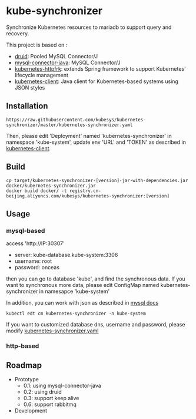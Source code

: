# kube-synchronizer

Synchronize Kubernetes resources to mariadb to support query and recovery.

This project is based on :

- [druid](https://github.com/alibaba/druid): Pooled MySQL Connector/J
- [mysql-connector-java](https://github.com/mysql/mysql-connector-j): MySQL Connector/J
- [kubernetes-httpfrk](https://github.com/kubesys/kubernetes-httpfrk): extends Spring framework to support Kubernetes' lifecycle management
- [kubernetes-client](https://github.com/kubesys/kubernetes-client): Java client for Kubernetes-based systems using JSON styles
## Installation

```
https://raw.githubusercontent.com/kubesys/kubernetes-synchronizer/master/kubernetes-synchronizer.yaml
```

Then, please edit 'Deployment' named 'kubernetes-synchronizer' in namespace 'kube-system', update env 'URL' and 'TOKEN' as described in [kubernetes-client](https://github.com/kubesys/kubernetes-client).

## Build

```
cp target/kubernetes-synchronizer-[version]-jar-with-dependencies.jar docker/kubernetes-synchronizer.jar
docker build docker/ -t registry.cn-beijing.aliyuncs.com/kubesys/kubernetes-synchronizer:[version]
```

## Usage

### mysql-based 

access 'http://IP:30307'

- server: kube-database.kube-system:3306
- username: root
- password: onceas

then you can go to database 'kube', and find the synchronous data. 
If you want to synchronous more data, please edit ConfigMap named kubernetes-synchronizer in namesapce 'kube-system'

In addition, you can work with json as described in [mysql docs](https://dev.mysql.com/doc/refman/8.0/en/json-search-functions.html)

```
kubectl edt cm kubernetes-synchronizer -n kube-system
```

If you want to customized database dns, username and password, please modify [kubernetes-synchronizer.yaml](https://raw.githubusercontent.com/kubesys/kubernetes-synchronizer/master/kubernetes-synchronizer.yaml)

### http-based 

## Roadmap

- Prototype
  - 0.1: using mysql-connector-java
  - 0.2: using druid
  - 0.3: support keep alive
  - 0.6: support rabbitmq
- Development

